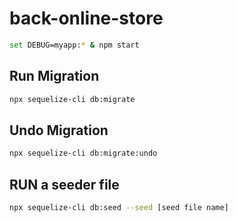 # back-online-store

```bash
set DEBUG=myapp:* & npm start
```

## Run Migration

```bash
npx sequelize-cli db:migrate
```

## Undo Migration

```bash
npx sequelize-cli db:migrate:undo
```

## RUN a seeder file

```bash
npx sequelize-cli db:seed --seed [seed file name]
```